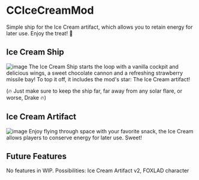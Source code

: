 # CCIceCreamMod

Simple ship for the Ice Cream artifact, which allows you to retain energy for later use. Enjoy the treat! 🍨


## Ice Cream Ship
![image](https://i.imgur.com/Wa53zj3.png)
The Ice Cream Ship starts the loop with a vanilla cockpit and delicious wings, a sweet chocolate cannon and a refreshing strawberry missile bay! To top it off, it includes the mod's star: The Ice Cream artifact!

(🔥 Just make sure to keep the ship far, far away from any solar flare, or worse, Drake 🔥)

## Ice Cream Artifact
![image](https://i.imgur.com/yMDRiDk.png)
Enjoy flying through space with your favorite snack, the Ice Cream allows players to conserve energy for later use. Sweet!

## Future Features
No features in WIP.
Possibilities: Ice Cream Artifact v2, FOXLAD character
